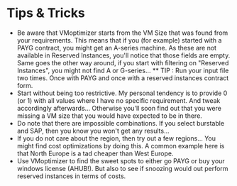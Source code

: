 # Tips & Tricks

* Be aware that VMoptimizer starts from the VM Size that was found from your requirements. This means that if you (for example) started with a PAYG contract, you might get an A-series machine. As these are not available in Reserved Instances, you'll notice that those fields are empty. Same goes the other way around, if you start with filtering on "Reserved Instances", you might not find A or G-series...
  ** TIP : Run your input file two times. Once with PAYG and once with a reserved instances contract form.
* Start without being too restrictive. My personal tendency is to provide 0 (or 1) with all values where I have no specific requirement. And tweak accordingly afterwards... Otherwise you'll soon find out that you were missing a VM size that you would have expected to be in there.
* Do note that there are impossible combinations. If you select burstable and SAP, then you know you won't get any results...
* If you do not care about the region, then try out a few regions... You might find cost optimizations by doing this. A common example here is that North Europe is a tad cheaper than West Europe.
* Use VMoptimizer to find the sweet spots to either go PAYG or buy your windows license (AHUB!). But also to see if snoozing would out perform reserved instances in terms of costs.